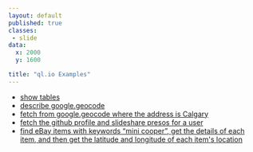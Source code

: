 ```yaml
---
layout: default
published: true
classes:
 - slide
data:
  x: 2000
  y: 1600

title: "ql.io Examples"
---
```

* [show tables](http://ql.io/console?s=show%20tables#)
* [describe google.geocode](http://ql.io/console?s=describe%20google.geocode#)
* [fetch from google.geocode where the address is Calgary](http://ql.io/console?s=select%20*%20from%20google.geocode%20where%20address%20%3D%20%22Calgary%22#)
* [fetch the github profile and slideshare presos for a user](http://ql.io/console?s=create%20table%20slideshare%20on%20select%20get%20from%20'http%3A%2F%2Fwww.slideshare.net%2Frss%2Fuser%2F%7Buser%7D'%3B%0Acreate%20table%20github%20on%20select%20get%20from%20'https%3A%2F%2Fapi.github.com%2Fusers%2F%7Buser%7D'%3B%0A%0Auser%20%3D%20'kinghuang'%3B%0Aslides%20%3D%20select%20*%20from%20slideshare%20where%20user%3D'%7Buser%7D'%3B%0Aprofile%20%3D%20select%20*%20from%20github%20where%20user%3D'%7Busers%7D'%3B%0A%0Areturn%20%7B%0A%09'slides'%3A%20'%7Bslides%7D'%2C%0A%20%20%20%20'profile'%3A%20'%7Bprofile%7D'%0A%7D#)
* [find eBay items with keywords “mini cooper”, get the details of each item, and then get the latitude and longitude of each item's location](http://ql.io/console?s=create%20table%20finditems%0A%09on%20select%20get%20from%20'http%3A%2F%2Fsvcs.ebay.com%2Fservices%2Fsearch%2FFindingService%2Fv1%3FOPERATION-NAME%3DfindItemsByKeywords%26SERVICE-VERSION%3D1.8.0%26GLOBAL-ID%3D%7Bglobalid%7D%26SECURITY-APPNAME%3D%7Bapikey%7D%26RESPONSE-DATA-FORMAT%3D%7Bformat%7D%26REST-PAYLOAD%26keywords%3D%7B%5Ekeywords%7D%26paginationInput.entriesPerPage%3D%7Blimit%7D%26paginationInput.pageNumber%3D%7BpageNumber%7D%26outputSelector%25280%2529%3DSellerInfo%26sortOrder%3D%7BsortOrder%7D'%0A%09%09with%20aliases%20format%20%3D%20'RESPONSE-DATA-FORMAT'%2C%20json%20%3D%20'JSON'%2C%20xml%20%3D%20'XML'%0A%09%09using%20defaults%20format%20%3D%20'XML'%2C%20globalid%20%3D%20'EBAY-US'%2C%20sortorder%20%3D'BestMatch'%2C%0A%09%09apikey%20%3D%20%20%22%7Bconfig.eBay.apikey%7D%22%2C%20limit%20%3D%2010%2C%20pageNumber%20%3D%201%0A%09%09resultset%20'findItemsByKeywordsResponse.searchResult.item'%3B%0A%20%0Acreate%20table%20details%0A%09on%20select%20get%20from%20%22htttp%3A%2F%2Fopen.api.ebay.com%2Fshopping%3Fcallname%3DGetMultipleItems%26ItemID%3D%7BitemId%7D%26responseencoding%3D%7Bformat%7D%26appid%3D%7B%5Eapikey%7D%26version%3D713%26IncludeSelector%3DShippingCosts%22%0A%09%09using%20defaults%20format%20%3D%20%22JSON%22%2C%20apikey%20%3D%20%22%7Bconfig.eBay.apikey%7D%22%0A%09%09resultset%20'Item'%3B%0A%20%0Acreate%20table%20google.geocode%0A%09on%20select%20get%20from%20%22http%3A%2F%2Fmaps.googleapis.com%2Fmaps%2Fapi%2Fgeocode%2F%7Bformat%7D%3Fsensor%3Dtrue%26address%3D%7B%5Eaddress%7D%22%0A%09%09using%20defaults%20format%20%3D%20'json'%0A%09%09resultset%20'results'%3B%0A%20%20%20%20%0Aselect%20e.ItemID%20as%20id%2C%20e.Title%20as%20title%2C%20e.ViewItemURLForNaturalSearch%20as%20url%2C%20g.geometry.location%20as%20latlng%0A%09from%20details%20%20as%20e%2C%20google.geocode%20as%20g%0A%09where%20e.itemId%20in%20(select%20itemId%20from%20finditems%20where%20keywords%20%3D%20'mini%20cooper')%0A%09and%20g.address%20%3D%20e.Location#)